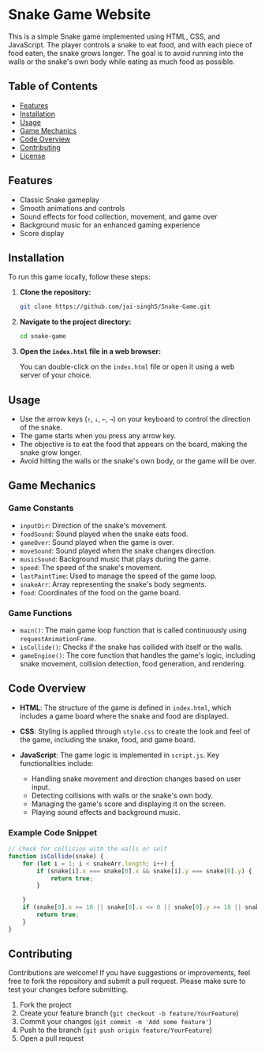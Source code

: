# Snake Game Website

This is a simple Snake game implemented using HTML, CSS, and JavaScript. The player controls a snake to eat food, and with each piece of food eaten, the snake grows longer. The goal is to avoid running into the walls or the snake's own body while eating as much food as possible.

## Table of Contents

- [Features](#features)
- [Installation](#installation)
- [Usage](#usage)
- [Game Mechanics](#game-mechanics)
- [Code Overview](#code-overview)
- [Contributing](#contributing)
- [License](#license)

## Features

- Classic Snake gameplay
- Smooth animations and controls
- Sound effects for food collection, movement, and game over
- Background music for an enhanced gaming experience
- Score display

## Installation

To run this game locally, follow these steps:

1. **Clone the repository:**

    ```bash
    git clone https://github.com/jai-singh5/Snake-Game.git
    ```

2. **Navigate to the project directory:**

    ```bash
    cd snake-game
    ```

3. **Open the `index.html` file in a web browser:**

    You can double-click on the `index.html` file or open it using a web server of your choice.

## Usage

- Use the arrow keys (`↑`, `↓`, `←`, `→`) on your keyboard to control the direction of the snake.
- The game starts when you press any arrow key.
- The objective is to eat the food that appears on the board, making the snake grow longer.
- Avoid hitting the walls or the snake's own body, or the game will be over.

## Game Mechanics

### Game Constants

- `inputDir`: Direction of the snake's movement.
- `foodSound`: Sound played when the snake eats food.
- `gameOver`: Sound played when the game is over.
- `moveSound`: Sound played when the snake changes direction.
- `musicSound`: Background music that plays during the game.
- `speed`: The speed of the snake's movement.
- `lastPaintTime`: Used to manage the speed of the game loop.
- `snakeArr`: Array representing the snake's body segments.
- `food`: Coordinates of the food on the game board.

### Game Functions

- `main()`: The main game loop function that is called continuously using `requestAnimationFrame`.
- `isCollide()`: Checks if the snake has collided with itself or the walls.
- `gameEngine()`: The core function that handles the game's logic, including snake movement, collision detection, food generation, and rendering.

## Code Overview

- **HTML**: The structure of the game is defined in `index.html`, which includes a game board where the snake and food are displayed.

- **CSS**: Styling is applied through `style.css` to create the look and feel of the game, including the snake, food, and game board.

- **JavaScript**: The game logic is implemented in `script.js`. Key functionalities include:
  - Handling snake movement and direction changes based on user input.
  - Detecting collisions with walls or the snake's own body.
  - Managing the game's score and displaying it on the screen.
  - Playing sound effects and background music.

### Example Code Snippet

```javascript
// Check for collision with the walls or self
function isCollide(snake) {
    for (let i = 1; i < snakeArr.length; i++) {
        if (snake[i].x === snake[0].x && snake[i].y === snake[0].y) {
            return true;
        }

    }
    if (snake[0].x >= 18 || snake[0].x <= 0 || snake[0].y >= 18 || snake[0].y <= 0) {
        return true;
    }
}
```

##  Contributing
Contributions are welcome! If you have suggestions or improvements, feel free to fork the repository and submit a pull request. Please make sure to test your changes before submitting.

1. Fork the project
2. Create your feature branch (`git checkout -b feature/YourFeature`)
3. Commit your changes (`git commit -m 'Add some feature'`)
4. Push to the branch (`git push origin feature/YourFeature`)
5. Open a pull request
